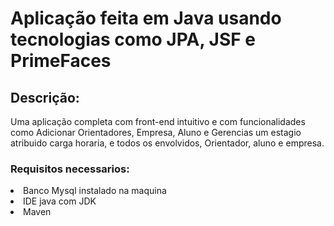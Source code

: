 # Aplicação feita em Java usando tecnologias como JPA, JSF e PrimeFaces

## Descrição:
Uma aplicação completa com front-end intuitivo e com funcionalidades como Adicionar Orientadores, Empresa, Aluno e Gerencias um estagio atribuido carga horaria, e todos os envolvidos, Orientador, aluno e empresa.
### Requisitos necessarios:
<li>Banco Mysql instalado na maquina</li>
<li>IDE java com JDK</li>
<li>Maven</li>
